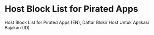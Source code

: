 # Host Block List for Pirated Apps
 Host Block List for Pirated Apps (EN), Daftar Blokir Host Untuk Aplikasi Bajakan (ID)
